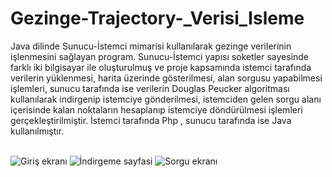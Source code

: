 # Gezinge-Trajectory-_Verisi_Isleme
Java dilinde Sunucu-İstemci mimarisi kullanılarak gezinge verilerinin işlenmesini sağlayan program. Sunucu-İstemci yapısı soketler sayesinde farklı iki bilgisayar ile oluşturulmuş ve proje kapsamında istemci tarafında verilerin yüklenmesi, harita üzerinde gösterilmesi, alan sorgusu yapabilmesi işlemleri, sunucu tarafında ise verilerin Douglas Peucker algoritması kullanılarak indirgenip istemciye gönderilmesi, istemciden gelen sorgu alanı içerisinde kalan noktaların hesaplanıp istemciye döndürülmesi işlemleri gerçekleştirilmiştir. İstemci tarafında Php , sunucu tarafında ise Java kullanılmıştır. </br></br>

![Giriş ekranı](https://user-images.githubusercontent.com/47196852/52076935-e2b4b700-25a0-11e9-9de8-90c34f673b2e.jpg)
![İndirgeme sayfasi](https://user-images.githubusercontent.com/47196852/52076938-e2b4b700-25a0-11e9-9808-02bc0a2a5d9d.jpg)
![Sorgu ekranı](https://user-images.githubusercontent.com/47196852/52076937-e2b4b700-25a0-11e9-9daa-a2f512963eb9.png)

